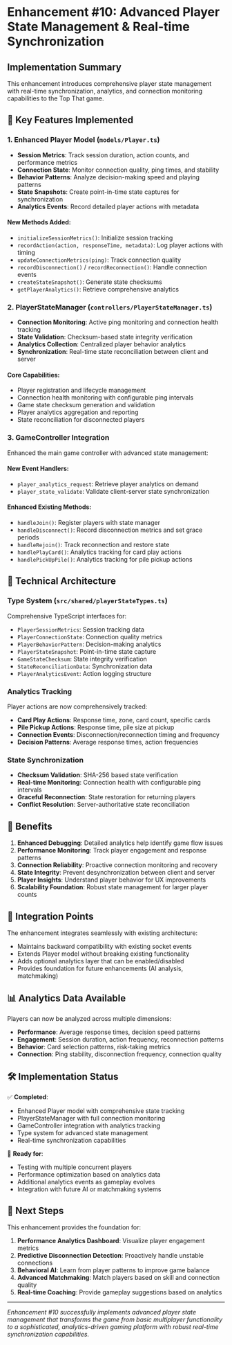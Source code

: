 # Enhancement #10: Advanced Player State Management & Real-time Synchronization

## Implementation Summary

This enhancement introduces comprehensive player state management with real-time synchronization, analytics, and connection monitoring capabilities to the Top That game.

## 🚀 Key Features Implemented

### 1. Enhanced Player Model (`models/Player.ts`)
- **Session Metrics**: Track session duration, action counts, and performance metrics
- **Connection State**: Monitor connection quality, ping times, and stability
- **Behavior Patterns**: Analyze decision-making speed and playing patterns
- **State Snapshots**: Create point-in-time state captures for synchronization
- **Analytics Events**: Record detailed player actions with metadata

#### New Methods Added:
- `initializeSessionMetrics()`: Initialize session tracking
- `recordAction(action, responseTime, metadata)`: Log player actions with timing
- `updateConnectionMetrics(ping)`: Track connection quality
- `recordDisconnection()` / `recordReconnection()`: Handle connection events
- `createStateSnapshot()`: Generate state checksums
- `getPlayerAnalytics()`: Retrieve comprehensive analytics

### 2. PlayerStateManager (`controllers/PlayerStateManager.ts`)
- **Connection Monitoring**: Active ping monitoring and connection health tracking
- **State Validation**: Checksum-based state integrity verification
- **Analytics Collection**: Centralized player behavior analytics
- **Synchronization**: Real-time state reconciliation between client and server

#### Core Capabilities:
- Player registration and lifecycle management
- Connection health monitoring with configurable ping intervals
- Game state checksum generation and validation
- Player analytics aggregation and reporting
- State reconciliation for disconnected players

### 3. GameController Integration
Enhanced the main game controller with advanced state management:

#### New Event Handlers:
- `player_analytics_request`: Retrieve player analytics on demand
- `player_state_validate`: Validate client-server state synchronization

#### Enhanced Existing Methods:
- `handleJoin()`: Register players with state manager
- `handleDisconnect()`: Record disconnection metrics and set grace periods
- `handleRejoin()`: Track reconnection and restore state
- `handlePlayCard()`: Analytics tracking for card play actions
- `handlePickUpPile()`: Analytics tracking for pile pickup actions

## 🔧 Technical Architecture

### Type System (`src/shared/playerStateTypes.ts`)
Comprehensive TypeScript interfaces for:
- `PlayerSessionMetrics`: Session tracking data
- `PlayerConnectionState`: Connection quality metrics
- `PlayerBehaviorPattern`: Decision-making analytics
- `PlayerStateSnapshot`: Point-in-time state capture
- `GameStateChecksum`: State integrity verification
- `StateReconciliationData`: Synchronization data
- `PlayerAnalyticsEvent`: Action logging structure

### Analytics Tracking
Player actions are now comprehensively tracked:
- **Card Play Actions**: Response time, zone, card count, specific cards
- **Pile Pickup Actions**: Response time, pile size at pickup
- **Connection Events**: Disconnection/reconnection timing and frequency
- **Decision Patterns**: Average response times, action frequencies

### State Synchronization
- **Checksum Validation**: SHA-256 based state verification
- **Real-time Monitoring**: Connection health with configurable ping intervals
- **Graceful Reconnection**: State restoration for returning players
- **Conflict Resolution**: Server-authoritative state reconciliation

## 🎯 Benefits

1. **Enhanced Debugging**: Detailed analytics help identify game flow issues
2. **Performance Monitoring**: Track player engagement and response patterns
3. **Connection Reliability**: Proactive connection monitoring and recovery
4. **State Integrity**: Prevent desynchronization between client and server
5. **Player Insights**: Understand player behavior for UX improvements
6. **Scalability Foundation**: Robust state management for larger player counts

## 🔄 Integration Points

The enhancement integrates seamlessly with existing architecture:
- Maintains backward compatibility with existing socket events
- Extends Player model without breaking existing functionality
- Adds optional analytics layer that can be enabled/disabled
- Provides foundation for future enhancements (AI analysis, matchmaking)

## 📊 Analytics Data Available

Players can now be analyzed across multiple dimensions:
- **Performance**: Average response times, decision speed patterns
- **Engagement**: Session duration, action frequency, reconnection patterns
- **Behavior**: Card selection patterns, risk-taking metrics
- **Connection**: Ping stability, disconnection frequency, connection quality

## 🛠️ Implementation Status

✅ **Completed**:
- Enhanced Player model with comprehensive state tracking
- PlayerStateManager with full connection monitoring
- GameController integration with analytics tracking
- Type system for advanced state management
- Real-time synchronization capabilities

🔄 **Ready for**:
- Testing with multiple concurrent players
- Performance optimization based on analytics data
- Additional analytics events as gameplay evolves
- Integration with future AI or matchmaking systems

## 🚀 Next Steps

This enhancement provides the foundation for:
1. **Performance Analytics Dashboard**: Visualize player engagement metrics
2. **Predictive Disconnection Detection**: Proactively handle unstable connections
3. **Behavioral AI**: Learn from player patterns to improve game balance
4. **Advanced Matchmaking**: Match players based on skill and connection quality
5. **Real-time Coaching**: Provide gameplay suggestions based on analytics

---

*Enhancement #10 successfully implements advanced player state management that transforms the game from basic multiplayer functionality to a sophisticated, analytics-driven gaming platform with robust real-time synchronization capabilities.*
